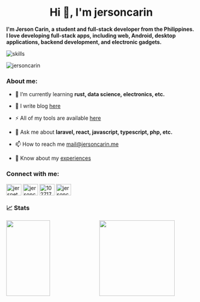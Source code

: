 <h1 align="center">Hi 👋, I'm jersoncarin</h1>

**I'm Jerson Carin, a student and full-stack developer from the Philippines. I love developing full-stack apps, including web, Android, desktop applications, backend development, and electronic gadgets.**

![skills](https://skillicons.dev/icons?i=html,css,sass,js,ts,php,wordpress,nodejs,vue,react,svelte,mongodb,mysql,py,docker,postgresql,git,figma,bash,nginx,vscode,firebase,laravel,java,androidstudio,kotlin,tailwind,flutter&theme=light)

<p align="left"> <img src="https://komarev.com/ghpvc/?username=jersoncarin&label=Profile%20views&color=0e75b6&style=flat" alt="jersoncarin" /> </p>

<h3 align="left">About me:</h3>

- 🌱 I’m currently learning **rust, data science, electronics, etc.**

- 📝 I write blog [here](https://jersoncarin.me/blog)
  
- ⚡ All of my tools are available [here](https://jersoncarin.me/tools)

- 💬 Ask me about **laravel, react, javascript, typescript, php, etc.**

- 📫 How to reach me mail@jersoncarin.me

- 📄 Know about my [experiences](https://jersoncarin.me/assets/resume.pdf)

<h3 align="left">Connect with me:</h3>
<p align="left">
<a href="https://twitter.com/jersnet_devs" target="blank"><img align="center" src="https://raw.githubusercontent.com/rahuldkjain/github-profile-readme-generator/master/src/images/icons/Social/twitter.svg" alt="jersnet_devs" height="30" width="40" /></a>
<a href="https://linkedin.com/in/jersoncarin" target="blank"><img align="center" src="https://raw.githubusercontent.com/rahuldkjain/github-profile-readme-generator/master/src/images/icons/Social/linked-in-alt.svg" alt="jersoncarin" height="30" width="40" /></a>
<a href="https://stackoverflow.com/users/10271741" target="blank"><img align="center" src="https://raw.githubusercontent.com/rahuldkjain/github-profile-readme-generator/master/src/images/icons/Social/stack-overflow.svg" alt="10271741" height="30" width="40" /></a>
<a href="https://fb.com/jersoncarinn" target="blank"><img align="center" src="https://raw.githubusercontent.com/rahuldkjain/github-profile-readme-generator/master/src/images/icons/Social/facebook.svg" alt="jersoncarinn" height="30" width="40" /></a>
</p>

### 📈 Stats
<div style="display: flex; flex-direction: row;">
 <img width="48%" height="200" src="https://github-readme-stats.vercel.app/api?username=jersoncarin&show_icons=true&theme=merko&hide_border=true"" />
 <img height="200" style="margin-left: 5px;" src="https://github-readme-stats.vercel.app/api/top-langs/?username=jersoncarin&theme=merko&layout=compact&hide_border=true"" />
</div>
